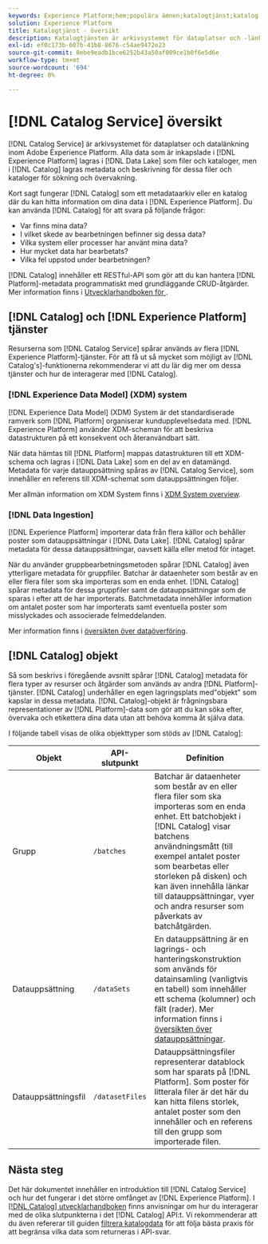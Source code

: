 ```yaml
---
keywords: Experience Platform;hem;populära ämnen;katalogtjänst;katalog;katalogtjänst;dataplats;dataplats;datahantering;datahantering;rad;rad;katalog;aktivera datauppsättning
solution: Experience Platform
title: Katalogtjänst - översikt
description: Katalogtjänsten är arkivsystemet för dataplatser och -länkar inom Adobe Experience Platform. Alla data som importeras till Experience Platform lagras i Data Lake som filer och kataloger, men i Catalog finns metadata och beskrivning för dessa filer och kataloger för sökning och övervakning.
exl-id: ef0c173b-607b-41b8-8676-c54ae9472e23
source-git-commit: 0ebe9eadb1bce6252b43a50af009ce1b0f6e5d6e
workflow-type: tm+mt
source-wordcount: '694'
ht-degree: 0%

---
```


# [!DNL Catalog Service] översikt

[!DNL Catalog Service] är arkivsystemet för dataplatser och datalänkning inom Adobe Experience Platform. Alla data som är inkapslade i [!DNL Experience Platform] lagras i [!DNL Data Lake] som filer och kataloger, men i [!DNL Catalog] lagras metadata och beskrivning för dessa filer och kataloger för sökning och övervakning.

Kort sagt fungerar [!DNL Catalog] som ett metadataarkiv eller en katalog där du kan hitta information om dina data i [!DNL Experience Platform]. Du kan använda [!DNL Catalog] för att svara på följande frågor:

* Var finns mina data?
* I vilket skede av bearbetningen befinner sig dessa data?
* Vilka system eller processer har använt mina data?
* Hur mycket data har bearbetats?
* Vilka fel uppstod under bearbetningen?

[!DNL Catalog] innehåller ett RESTful-API som gör att du kan hantera [!DNL Platform]-metadata programmatiskt med grundläggande CRUD-åtgärder. Mer information finns i [Utvecklarhandboken för ](api/getting-started.md).

## [!DNL Catalog] och [!DNL Experience Platform] tjänster

Resurserna som [!DNL Catalog Service] spårar används av flera [!DNL Experience Platform]-tjänster. För att få ut så mycket som möjligt av [!DNL Catalog's]-funktionerna rekommenderar vi att du lär dig mer om dessa tjänster och hur de interagerar med [!DNL Catalog].

### [!DNL Experience Data Model] (XDM) system

[!DNL Experience Data Model] (XDM) System är det standardiserade ramverk som [!DNL Platform] organiserar kundupplevelsedata med. [!DNL Experience Platform] använder XDM-scheman för att beskriva datastrukturen på ett konsekvent och återanvändbart sätt.

När data hämtas till [!DNL Platform] mappas datastrukturen till ett XDM-schema och lagras i [!DNL Data Lake] som en del av en datamängd. Metadata för varje datauppsättning spåras av [!DNL Catalog Service], som innehåller en referens till XDM-schemat som datauppsättningen följer.

Mer allmän information om XDM System finns i [XDM System overview](../xdm/home.md).

### [!DNL Data Ingestion]

[!DNL Experience Platform] importerar data från flera källor och behåller poster som datauppsättningar i [!DNL Data Lake]. [!DNL Catalog] spårar metadata för dessa datauppsättningar, oavsett källa eller metod för intaget.

När du använder gruppbearbetningsmetoden spårar [!DNL Catalog] även ytterligare metadata för gruppfiler. Batchar är dataenheter som består av en eller flera filer som ska importeras som en enda enhet. [!DNL Catalog] spårar metadata för dessa gruppfiler samt de datauppsättningar som de sparas i efter att de har importerats. Batchmetadata innehåller information om antalet poster som har importerats samt eventuella poster som misslyckades och associerade felmeddelanden.

Mer information finns i [översikten över dataöverföring](../ingestion/home.md).

## [!DNL Catalog] objekt

Så som beskrivs i föregående avsnitt spårar [!DNL Catalog] metadata för flera typer av resurser och åtgärder som används av andra [!DNL Platform]-tjänster. [!DNL Catalog] underhåller en egen lagringsplats med&quot;objekt&quot; som kapslar in dessa metadata. [!DNL Catalog]-objekt är frågningsbara representationer av [!DNL Platform]-data som gör att du kan söka efter, övervaka och etikettera dina data utan att behöva komma åt själva data.

I följande tabell visas de olika objekttyper som stöds av [!DNL Catalog]:

| Objekt | API-slutpunkt | Definition |
|---|---|---|
| Grupp | `/batches` | Batchar är dataenheter som består av en eller flera filer som ska importeras som en enda enhet. Ett batchobjekt i [!DNL Catalog] visar batchens användningsmått (till exempel antalet poster som bearbetas eller storleken på disken) och kan även innehålla länkar till datauppsättningar, vyer och andra resurser som påverkats av batchåtgärden. |
| Datauppsättning | `/dataSets` | En datauppsättning är en lagrings- och hanteringskonstruktion som används för datainsamling (vanligtvis en tabell) som innehåller ett schema (kolumner) och fält (rader). Mer information finns i [översikten över datauppsättningar](./datasets/overview.md). |
| Datauppsättningsfil | `/datasetFiles` | Datauppsättningsfiler representerar datablock som har sparats på [!DNL Platform]. Som poster för litterala filer är det här du kan hitta filens storlek, antalet poster som den innehåller och en referens till den grupp som importerade filen. |

## Nästa steg

Det här dokumentet innehåller en introduktion till [!DNL Catalog Service] och hur det fungerar i det större omfånget av [!DNL Experience Platform]. I [[!DNL Catalog] utvecklarhandboken](api/getting-started.md) finns anvisningar om hur du interagerar med de olika slutpunkterna i det [!DNL Catalog] API:t. Vi rekommenderar att du även refererar till guiden [filtrera katalogdata](api/filter-data.md) för att följa bästa praxis för att begränsa vilka data som returneras i API-svar.
